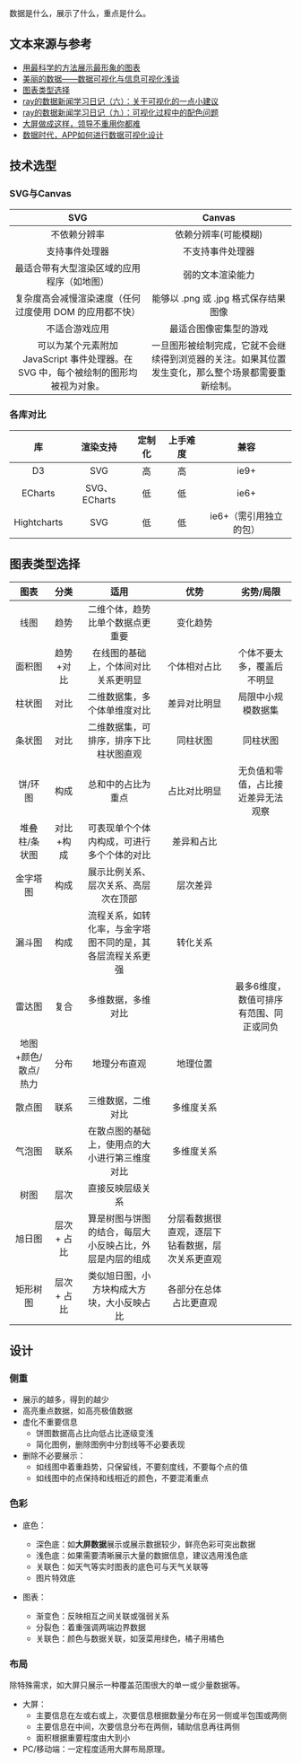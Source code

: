 数据是什么，展示了什么，重点是什么。

## 文本来源与参考

* [用最科学的方法展示最形象的图表](https://mp.weixin.qq.com/s/K1Dkq9K8XLF9kLAG-V8CUg)
* [美丽的数据——数据可视化与信息可视化浅谈](http://jdc.jd.com/archives/1333)
* [图表类型选择](https://shujuguan.cn/blog/chart/chart01.html/?from=zhhcc4)
* [ray的数据新闻学习日记（六）：关于可视化的一点小建议](https://zhuanlan.zhihu.com/p/25511171)
* [ray的数据新闻学习日记（九）：可视化过程中的配色问题](https://zhuanlan.zhihu.com/p/27010842)
* [大屏做成这样，领导不重用你都难](http://bbs.fanruan.com/thread-94898-1-1.html)
* [数据时代，APP如何进行数据可视化设计](https://zhuanlan.zhihu.com/p/29948798)


## 技术选型

### SVG与Canvas

| SVG | Canvas |
|:---:|:---:|
|不依赖分辨率|依赖分辨率(可能模糊)|
|支持事件处理器|不支持事件处理器|
|最适合带有大型渲染区域的应用程序（如地图）|弱的文本渲染能力|
|复杂度高会减慢渲染速度（任何过度使用 DOM 的应用都不快）|能够以 .png 或 .jpg 格式保存结果图像|
|不适合游戏应用|最适合图像密集型的游戏|
|可以为某个元素附加 JavaScript 事件处理器。在 SVG 中，每个被绘制的图形均被视为对象。|一旦图形被绘制完成，它就不会继续得到浏览器的关注。如果其位置发生变化，那么整个场景都需要重新绘制。|

### 各库对比

| 库 | 渲染支持 | 定制化 |上手难度|兼容|
|:---:|:---:|:---:|:---:|:---:|
|D3|SVG|高|高|ie9+|
|ECharts|SVG、ECharts|低|低|ie6+|
|Hightcharts|SVG|低|低|ie6+（需引用独立的包）|

## 图表类型选择

|图表|分类|适用|优势|劣势/局限|
|:---:|:---:|:---:|:---:|:---:|
|线图|趋势|二维个体，趋势比单个数据点更重要|变化趋势||
|面积图|趋势+对比|在线图的基础上，个体间对比关系更明显|个体相对占比|个体不要太多，覆盖后不明显|
|柱状图|对比|二维数据集，多个体单维度对比|差异对比明显|局限中小规模数据集|
|条状图|对比|二维数据集，可排序，排序下比柱状图直观|同柱状图|同柱状图|
|饼/环图|构成|总和中的占比为重点|占比对比明显|无负值和零值，占比接近差异无法观察|
|堆叠柱/条状图|对比+构成|可表现单个个体内构成，可进行多个个体的对比|差异和占比||
|金字塔图|构成|展示比例关系、层次关系、高层次在顶部 | 层次差异||
|漏斗图|构成|流程关系，如转化率，与金字塔图不同的是，其各层流程关系更强|转化关系||
|雷达图|复合|多维数据，多维对比||最多6维度，数值可排序有范围、同正或同负|
|地图+颜色/散点/热力|分布| 地理分布直观 | 地理位置||
|散点图|联系|三维数据，二维对比|多维度关系||
|气泡图|联系|在散点图的基础上，使用点的大小进行第三维度对比|多维度关系|
|树图|层次|直接反映层级关系|||
|旭日图|层次 + 占比|算是树图与饼图的结合，每层大小反映占比，外层是内层的组成|分层看数据很直观，逐层下钻看数据，层次关系更直观||
|矩形树图|层次 + 占比|类似旭日图，小方块构成大方块，大小反映占比|各部分在总体占比更直观|

## 设计

### 侧重

* 展示的越多，得到的越少
* 高亮重点数据，如高亮极值数据
* 虚化不重要信息
    * 饼图数据高占比向低占比逐级变浅
    * 简化图例，删除图例中分割线等不必要表现
* 删除不必要展示：
    * 如线图中着重趋势，只保留线，不要刻度线，不要每个点的值
    * 如线图中的点保持和线相近的颜色，不要混淆重点

### 色彩

  * 底色：
    * 深色底：如**大屏数据**展示或展示数据较少，鲜亮色彩可突出数据
    * 浅色底：如果需要清晰展示大量的数据信息，建议选用浅色底
    * 关联色：如天气等实时图表的底色可与天气关联等
    * 图片特效底

  * 图表：
    * 渐变色：反映相互之间关联或强弱关系
    * 分裂色：着重强调两端边界数据
    * 关联色：颜色与数据关联，如菠菜用绿色，橘子用橘色

### 布局

除特殊需求，如大屏只展示一种覆盖范围很大的单一或少量数据等。

  * 大屏：
    * 主要信息在左或右或上，次要信息根据数量分布在另一侧或半包围或两侧
    * 主要信息在中间，次要信息分布在两侧，辅助信息再往两侧
    * 面积根据重要程度由大到小
  * PC/移动端：一定程度适用大屏布局原理。